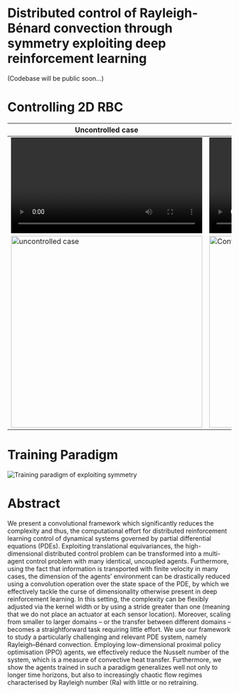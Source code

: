 # Distributed control of Rayleigh-B&eacute;nard convection through symmetry exploiting deep reinforcement learning

(Codebase will be public soon...)

# Controlling 2D RBC
Uncontrolled case| Controlling via multi-agents
--|--
<video controls width="430" src="assets/Uncontrolled_Ra_1e4.mp4" title="Controlling RBC via multi-agents"></video> | <video controls width="430" src="assets/Controlling_Ra_1e4.mp4" title="Controlling RBC via multi-agents"></video>
<a href="https://youtu.be/VFGWmxndcrU"> <img src="http://img.youtube.com/vi/VFGWmxndcrU/0.jpg" alt="uncontrolled case" width="430"> </a> | <a href="https://youtu.be/329-SjXvOCs"> <img src="http://img.youtube.com/vi/329-SjXvOCs/0.jpg" alt="Controlled case" width="430"> </a> 

<!-- 
[![Link to the video](http://img.youtube.com/vi/VFGWmxndcrU/0.jpg)](https://youtu.be/VFGWmxndcrU) | [![Link to the video](http://img.youtube.com/vi/329-SjXvOCs/3.jpg)](https://youtu.be/329-SjXvOCs) -->

# Training Paradigm
![Training paradigm of exploiting symmetry](assets/training_paradigm.svg)

# Abstract
We present a convolutional framework which significantly reduces the complexity and thus, the computational effort for
distributed reinforcement learning control of dynamical systems governed by partial differential equations (PDEs). Exploiting
translational equivariances, the high-dimensional distributed control problem can be transformed into a multi-agent control
problem with many identical, uncoupled agents. Furthermore, using the fact that information is transported with finite velocity
in many cases, the dimension of the agents’ environment can be drastically reduced using a convolution operation over the
state space of the PDE, by which we effectively tackle the curse of dimensionality otherwise present in deep reinforcement
learning. In this setting, the complexity can be flexibly adjusted via the kernel width or by using a stride greater than one
(meaning that we do not place an actuator at each sensor location). Moreover, scaling from smaller to larger domains – or
the transfer between different domains – becomes a straightforward task requiring little effort. We use our framework to
study a particularly challenging and relevant PDE system, namely Rayleigh–Bénard convection. Employing low-dimensional
proximal policy optimisation (PPO) agents, we effectively reduce the Nusselt number of the system, which is a measure of
convective heat transfer. Furthermore, we show the agents trained in such a paradigm generalizes well not only to longer time
horizons, but also to increasingly chaotic flow regimes characterised by Rayleigh number (Ra) with little or no retraining.


